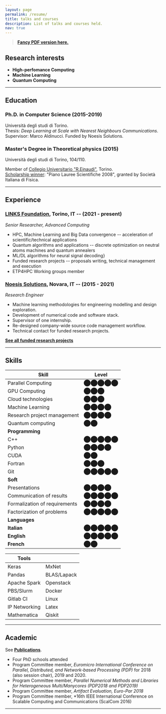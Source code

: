 ```yaml
---
layout: page
permalink: /resume/
title: talks and courses
description: List of talks and courses held.
nav: true
---
```


> [**Fancy PDF version here.**](https://paoloviviani.github.io/resume/viviani_cv.pdf)

## Research interests

- **High-perfomance Computing**
- **Machine Learning**
- **Quantum Computing**

----
## Education 
### Ph.D. in Computer Science (2015-2019)
Università degli studi di Torino.  
Thesis: *Deep Learning at Scale with Nearest Neighbours Communications*.  
Supervisor: Marco Aldinucci. Funded by Noesis Solutions.
### Master's Degree in Theoretical physics (2015)
Università degli studi di Torino, 104/110.  

Member of [Collegio Universitario "R.Einaudi"](https://www.collegioeinaudi.it/site/index.php), Torino.<br>
[Scholarship winner](https://web.archive.org/web/20200528081355/https://www.sif.it/attivita/lauree_scientifiche/vincitori2008): "Piano Lauree Scientifiche 2008", granted by Società Italiana di Fisica.

----
## Experience
### [LINKS Foundation](https://linksfoundation.com/en/), Torino, IT -- (2021 - present)
*Senior Researcher, Advanced Computing*
- HPC, Machine Learning and Big Data convergence -- acceleration of scientific/technical applications
- Quantum algorithms and applications -- discrete optimization on neutral atoms machines and quantum annealers 
- ML/DL algorithms for neural signal decoding}
- Funded research projects -- proposals writing, technical management and execution
- ETP4HPC Working groups member

### [Noesis Solutions](https://www.noesissolutions.com), Novara, IT -- (2015 - 2021)
*Research Engineer*
- Machine learning methodologies for engineering modelling and design exploration.
- Development of numerical code and software stack.
- Supervisor of one internship.
- Re-designed company-wide source code management workflow.
- Technical contact for funded research projects.

[**See all funded research projects**](/projects/)

----

## Skills

| Skill | Level |
| ----- | ----- |
| Parallel Computing | ⬤⬤⬤⬤⬤ |
| GPU Computing | ⬤⬤⬤ |
| Cloud technologies | ⬤⬤⬤ |
| Machine Learning | ⬤⬤⬤⬤ |
| Research project management | ⬤⬤⬤⬤ |
| Quantum computing | ⬤⬤ |
| **Programming** | |
| C++ | ⬤⬤⬤⬤⬤ |
| Python | ⬤⬤⬤⬤ |
| CUDA | ⬤⬤ |
| Fortran | ⬤⬤⬤ |
| Git | ⬤⬤⬤⬤⬤ |
| **Soft** | |
| Presentations | ⬤⬤⬤⬤ |
| Communication of results | ⬤⬤⬤⬤⬤ |
| Formalization of requirements | ⬤⬤⬤⬤ |
| Factorization of problems | ⬤⬤⬤⬤⬤ |
| **Languages** | |
| **Italian** | ⬤⬤⬤⬤⬤ |
| **English** | ⬤⬤⬤⬤⬤ |
| **French** | ⬤⬤ |

| Tools |       |
| ----- | ----- |
|  Keras |  MxNet | 
| Pandas | BLAS/Lapack |
|  Apache Spark |  Openstack |
|  PBS/Slurm |  Docker |
|  Gitlab CI |  Linux |
|  IP Networking |  Latex |
|  Mathematica | Qiskit |

----
## Academic
See [**Publications**](/publications/).

-  Four PhD schools attended
-  Program Committee member, *Euromicro International Conference on Parallel, Distributed, and Network-based Processing (PDP)* for 2018 (also session chair), 2019 and 2020.
-  Program Committee member, *Parallel Numerical Methods and Libraries for Heterogeneous Multi/Manycores (PDP2018 and PDP2019)*
-  Program Committee member, *Artifact Evaluation, Euro-Par 2018*
-  Program Committee member, *16th IEEE International Conference on Scalable Computing and Communications (ScalCom 2016)

----
